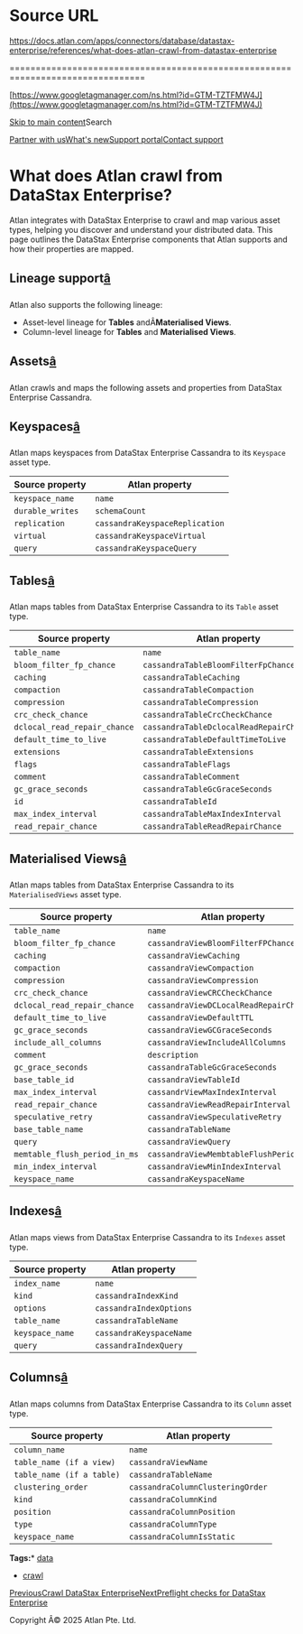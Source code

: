 # Source URL
https://docs.atlan.com/apps/connectors/database/datastax-enterprise/references/what-does-atlan-crawl-from-datastax-enterprise

================================================================================

<!--
canonical: https://docs.atlan.com/apps/connectors/database/datastax-enterprise/references/what-does-atlan-crawl-from-datastax-enterprise
link-alternate: https://docs.atlan.com/apps/connectors/database/datastax-enterprise/references/what-does-atlan-crawl-from-datastax-enterprise
meta-description: What does Atlan crawl from DataStax Enterprise?
meta-docsearch:docusaurus_tag: docs-default-current
meta-docsearch:language: en
meta-docsearch:version: current
meta-docusaurus_locale: en
meta-docusaurus_tag: docs-default-current
meta-docusaurus_version: current
meta-generator: Docusaurus v3.8.1
meta-og-description: What does Atlan crawl from DataStax Enterprise?
meta-og-locale: en
meta-og-title: What does Atlan crawl from DataStax Enterprise? | Atlan Documentation
meta-og-url: https://docs.atlan.com/apps/connectors/database/datastax-enterprise/references/what-does-atlan-crawl-from-datastax-enterprise
meta-twitter:card: summary_large_image
meta-viewport: width=device-width,initial-scale=1
title: What does Atlan crawl from DataStax Enterprise? | Atlan Documentation
-->

[https://www.googletagmanager.com/ns.html?id=GTM-TZTFMW4J](https://www.googletagmanager.com/ns.html?id=GTM-TZTFMW4J)

[Skip to main content](#__docusaurus_skipToContent_fallback)Search

[Partner with us](https://docs.google.com/forms/d/e/1FAIpQLScuAIhCm2GS7YFstrOjawbP8J7PUmOynQo7wI2yGCcCyEcVSw/viewform)[What's new](https://shipped.atlan.com/)[Support portal](https://atlan.zendesk.com/auth/v2/login/signin?return_to=https%3A%2F%2Fatlan.zendesk.com%2Fhc%2Fen-us&theme=hc&locale=en-us&brand_id=1900000425113&auth_origin=1900000425113%2Cfalse%2Ctrue)[Contact support](/support/submit-request)

What does Atlan crawl from DataStax Enterprise?
===============================================

Atlan integrates with DataStax Enterprise to crawl and map various asset types, helping you discover and understand your distributed data. This page outlines the DataStax Enterprise components that Atlan supports and how their properties are mapped.

Lineage support[â](#lineage-support "Direct link to Lineage support")
-----------------------------------------------------------------------

Atlan also supports the following lineage:

* Asset\-level lineage for **Tables** andÂ**Materialised Views**.
* Column\-level lineage for **Tables** and **Materialised Views**.

Assets[â](#assets "Direct link to Assets")
--------------------------------------------

Atlan crawls and maps the following assets and properties from DataStax Enterprise Cassandra.

Keyspaces[â](#keyspaces "Direct link to Keyspaces")
-----------------------------------------------------

Atlan maps keyspaces from DataStax Enterprise Cassandra to its `Keyspace` asset type.

| Source property | Atlan property |
| --- | --- |
| `keyspace_name` | `name` |
| `durable_writes` | `schemaCount` |
| `replication` | `cassandraKeyspaceReplication` |
| `virtual` | `cassandraKeyspaceVirtual` |
| `query` | `cassandraKeyspaceQuery` |

Tables[â](#tables "Direct link to Tables")
--------------------------------------------

Atlan maps tables from DataStax Enterprise Cassandra to its `Table` asset type.

| Source property | Atlan property |
| --- | --- |
| `table_name` | `name` |
| `bloom_filter_fp_chance` | `cassandraTableBloomFilterFpChance` |
| `caching` | `cassandraTableCaching` |
| `compaction` | `cassandraTableCompaction` |
| `compression` | `cassandraTableCompression` |
| `crc_check_chance` | `cassandraTableCrcCheckChance` |
| `dclocal_read_repair_chance` | `cassandraTableDclocalReadRepairChance` |
| `default_time_to_live` | `cassandraTableDefaultTimeToLive` |
| `extensions` | `cassandraTableExtensions` |
| `flags` | `cassandraTableFlags` |
| `comment` | `cassandraTableComment` |
| `gc_grace_seconds` | `cassandraTableGcGraceSeconds` |
| `id` | `cassandraTableId` |
| `max_index_interval` | `cassandraTableMaxIndexInterval` |
| `read_repair_chance` | `cassandraTableReadRepairChance` |

Materialised Views[â](#materialised-views "Direct link to Materialised Views")
--------------------------------------------------------------------------------

Atlan maps tables from DataStax Enterprise Cassandra to its `MaterialisedViews` asset type.

| Source property | Atlan property |
| --- | --- |
| `table_name` | `name` |
| `bloom_filter_fp_chance` | `cassandraViewBloomFilterFPChance` |
| `caching` | `cassandraViewCaching` |
| `compaction` | `cassandraViewCompaction` |
| `compression` | `cassandraViewCompression` |
| `crc_check_chance` | `cassandraViewCRCCheckChance` |
| `dclocal_read_repair_chance` | `cassandraViewDCLocalReadRepairChance` |
| `default_time_to_live` | `cassandraViewDefaultTTL` |
| `gc_grace_seconds` | `cassandraViewGCGraceSeconds` |
| `include_all_columns` | `cassandraViewIncludeAllColumns` |
| `comment` | `description` |
| `gc_grace_seconds` | `cassandraTableGcGraceSeconds` |
| `base_table_id` | `cassandraViewTableId` |
| `max_index_interval` | `cassandrViewMaxIndexInterval` |
| `read_repair_chance` | `cassandraViewReadRepairInterval` |
| `speculative_retry` | `cassandraViewSpeculativeRetry` |
| `base_table_name` | `cassandraTableName` |
| `query` | `cassandraViewQuery` |
| `memtable_flush_period_in_ms` | `cassandraViewMembtableFlushPeriodInMS` |
| `min_index_interval` | `cassandraViewMinIndexInterval` |
| `keyspace_name` | `cassandraKeyspaceName` |

Indexes[â](#indexes "Direct link to Indexes")
-----------------------------------------------

Atlan maps views from DataStax Enterprise Cassandra to its `Indexes` asset type.

| Source property | Atlan property |
| --- | --- |
| `index_name` | `name` |
| `kind` | `cassandraIndexKind` |
| `options` | `cassandraIndexOptions` |
| `table_name` | `cassandraTableName` |
| `keyspace_name` | `cassandraKeyspaceName` |
| `query` | `cassandraIndexQuery` |

Columns[â](#columns "Direct link to Columns")
-----------------------------------------------

Atlan maps columns from DataStax Enterprise Cassandra to its `Column` asset type.

| Source property | Atlan property |
| --- | --- |
| `column_name` | `name` |
| `table_name (if a view)` | `cassandraViewName` |
| `table_name (if a table)` | `cassandraTableName` |
| `clustering_order` | `cassandraColumnClusteringOrder` |
| `kind` | `cassandraColumnKind` |
| `position` | `cassandraColumnPosition` |
| `type` | `cassandraColumnType` |
| `keyspace_name` | `cassandraColumnIsStatic` |

**Tags:*** [data](/tags/data)
* [crawl](/tags/crawl)

[PreviousCrawl DataStax Enterprise](/apps/connectors/database/datastax-enterprise/how-tos/crawl-datastax-enterprise)[NextPreflight checks for DataStax Enterprise](/apps/connectors/database/datastax-enterprise/references/preflight-checks-for-datastax-enterprise)

Copyright Â© 2025 Atlan Pte. Ltd.


